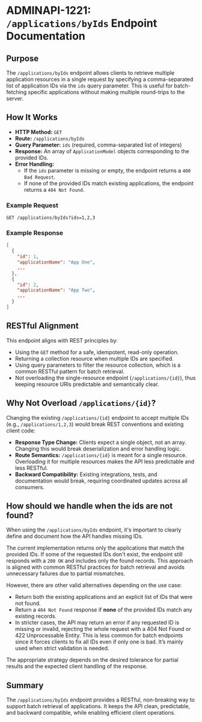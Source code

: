 # ADMINAPI-1221: `/applications/byIds` Endpoint Documentation

## Purpose

The `/applications/byIds` endpoint allows clients to retrieve multiple application resources in a single request by specifying a comma-separated list of application IDs via the `ids` query parameter. This is useful for batch-fetching specific applications without making multiple round-trips to the server.

## How It Works

* **HTTP Method:** `GET`
* **Route:** `/applications/byIds`
* **Query Parameter:** `ids` (required, comma-separated list of integers)
* **Response:** An array of `ApplicationModel` objects corresponding to the provided IDs.
* **Error Handling:**
  * If the `ids` parameter is missing or empty, the endpoint returns a `400 Bad Request`.
  * If none of the provided IDs match existing applications, the endpoint returns a `404 Not Found`.

### Example Request

```
GET /applications/byIds?ids=1,2,3
```

### Example Response

```json
[
  {
    "id": 1,
    "applicationName": "App One",
    ...
  },
  {
    "id": 2,
    "applicationName": "App Two",
    ...
  }
]
```

## RESTful Alignment

This endpoint aligns with REST principles by:

* Using the `GET` method for a safe, idempotent, read-only operation.
* Returning a collection resource when multiple IDs are specified.
* Using query parameters to filter the resource collection, which is a common RESTful pattern for batch retrieval.
* Not overloading the single-resource endpoint (`/applications/{id}`), thus keeping resource URIs predictable and semantically clear.

## Why Not Overload `/applications/{id}`?

Changing the existing `/applications/{id}` endpoint to accept multiple IDs (e.g., `/applications/1,2,3`) would break REST conventions and existing client code:

* **Response Type Change:** Clients expect a single object, not an array. Changing this would break deserialization and error handling logic.
* **Route Semantics:** `/applications/{id}` is meant for a single resource. Overloading it for multiple resources makes the API less predictable and less RESTful.
* **Backward Compatibility:** Existing integrations, tests, and documentation would break, requiring coordinated updates across all consumers.

## How should we handle when the ids are not found?

When using the `/applications/byIds` endpoint, it's important to clearly define and document how the API handles missing IDs.

The current implementation returns only the applications that match the provided IDs. If some of the requested IDs don't exist, the endpoint still responds with a `200 OK` and includes only the found records. This approach is aligned with common RESTful practices for batch retrieval and avoids unnecessary failures due to partial mismatches.

However, there are other valid alternatives depending on the use case:

* Return both the existing applications and an explicit list of IDs that were not found.
* Return a `404 Not Found` response if **none** of the provided IDs match any existing records.
* In stricter cases, the API may return an error if any requested ID is missing or invalid, rejecting the whole request with a 404 Not Found or 422 Unprocessable Entity. This is less common for batch endpoints since it forces clients to fix all IDs even if only one is bad. It’s mainly used when strict validation is needed.

The appropriate strategy depends on the desired tolerance for partial results and the expected client handling of the response.

## Summary

The `/applications/byIds` endpoint provides a RESTful, non-breaking way to support batch retrieval of applications. It keeps the API clean, predictable, and backward compatible, while enabling efficient client operations.
